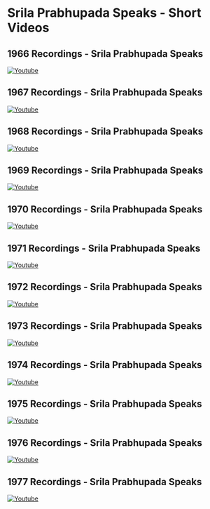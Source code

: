 # Srila Prabhupada Speaks - Short Videos

## 1966 Recordings - Srila Prabhupada Speaks
[![Youtube](https://img.youtube.com/vi/asatvKSwwUk/0.jpg)](https://www.youtube.com/watch?v=asatvKSwwUk&list=PLhQvESfduXoC1RUDjW9OpGr0GLDHVHgQX)
## 1967 Recordings - Srila Prabhupada Speaks
[![Youtube](https://img.youtube.com/vi/BFPHl9XyQUE/0.jpg)](https://www.youtube.com/watch?v=BFPHl9XyQUE&list=PLhQvESfduXoDez7QrvC7x4yz3fmONNA-P)
## 1968 Recordings - Srila Prabhupada Speaks
[![Youtube](https://img.youtube.com/vi/oe9Pz_HQ7Ng/0.jpg)](https://www.youtube.com/watch?v=oe9Pz_HQ7Ng&list=PLhQvESfduXoC2wY8yOP3adaU15ZXzA6HK)
## 1969 Recordings - Srila Prabhupada Speaks
[![Youtube](https://img.youtube.com/vi/CFa9mbUxtNM/0.jpg)](https://www.youtube.com/watch?v=CFa9mbUxtNM&list=PLhQvESfduXoB744QumxE8fa0hAPePSxuM)
## 1970 Recordings - Srila Prabhupada Speaks
[![Youtube](https://img.youtube.com/vi/Ws4EBt3lIw0/0.jpg)](https://www.youtube.com/watch?v=Ws4EBt3lIw0&list=PLhQvESfduXoBXxDo0AX8IITHAWXlkQPBD)
## 1971 Recordings - Srila Prabhupada Speaks
[![Youtube](https://img.youtube.com/vi/kXFY1KJCrcU/0.jpg)](https://www.youtube.com/watch?v=kXFY1KJCrcU&list=PLhQvESfduXoA06u5rqEmGX4x53UdcWPWw)
## 1972 Recordings - Srila Prabhupada Speaks
[![Youtube](https://img.youtube.com/vi/M1V0-fsUuPM/0.jpg)](https://www.youtube.com/watch?v=M1V0-fsUuPM&list=PLhQvESfduXoCFYLP3TXJ2oVQ1SxAKFZ_X)
## 1973 Recordings - Srila Prabhupada Speaks
[![Youtube](https://img.youtube.com/vi/Lhsg1dcO1x8/0.jpg)](https://www.youtube.com/watch?v=Lhsg1dcO1x8&list=PLhQvESfduXoDxBG38wsRt0Bc8LUg28v3F)
## 1974 Recordings - Srila Prabhupada Speaks
[![Youtube](https://img.youtube.com/vi/DUAMyfjopAM/0.jpg)](https://www.youtube.com/watch?v=DUAMyfjopAM&list=PLhQvESfduXoB92vPpVUNlDyGlTiR9dfrN)
## 1975 Recordings - Srila Prabhupada Speaks
[![Youtube](https://img.youtube.com/vi/TG60mjnVoaw/0.jpg)](https://www.youtube.com/watch?v=TG60mjnVoaw&list=PLhQvESfduXoBhJ9JVpYopxWJXK6UmY5pI)
## 1976 Recordings - Srila Prabhupada Speaks
[![Youtube](https://img.youtube.com/vi/rqCFjjxHdUc/0.jpg)](https://www.youtube.com/watch?v=rqCFjjxHdUc&list=PLhQvESfduXoCc6eQkMaAJfANuJU2cE0Mw)
## 1977 Recordings - Srila Prabhupada Speaks
[![Youtube](https://img.youtube.com/vi/5RUPOzwhxn0/0.jpg)](https://www.youtube.com/watch?v=5RUPOzwhxn0&list=PLhQvESfduXoAwWQt_p5jg2V4DsF_S83A3)


